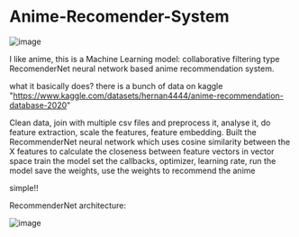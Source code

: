 # Anime-Recomender-System

![image](https://github.com/MrVersatile007/Anime-Recommendation-System/assets/96414851/8cddab1a-d223-454f-b357-3862b2ebf5bc)

I like anime, this is a Machine Learning model: collaborative filtering type RecomenderNet neural network based anime recommendation system.

what it basically does?
there is a bunch of data on kaggle "https://www.kaggle.com/datasets/hernan4444/anime-recommendation-database-2020"

Clean data, join with multiple csv files and preprocess it, analyse it, do feature extraction, scale the features, feature embedding. Built the RecommenderNet neural network which uses cosine similarity between the X features to calculate the closeness between feature vectors in vector space train the model set the callbacks, optimizer, learning rate, run the model save the weights, use the weights to recommend the anime

simple!!

RecommenderNet architecture:

![image](https://github.com/MrVersatile007/Anime-Recomender-System/assets/96414851/82d047a0-b01a-4892-ba14-78b0128c1bf7)
